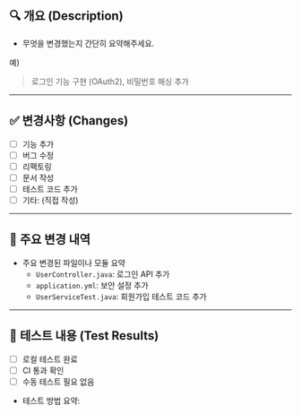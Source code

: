 ## 🔍 개요 (Description)
- 무엇을 변경했는지 간단히 요약해주세요.

예)
> 로그인 기능 구현 (OAuth2), 비밀번호 해싱 추가

---

## ✅ 변경사항 (Changes)
- [ ] 기능 추가
- [ ] 버그 수정
- [ ] 리팩토링
- [ ] 문서 작성
- [ ] 테스트 코드 추가
- [ ] 기타: (직접 작성)

---

## 🧾 주요 변경 내역
- 주요 변경된 파일이나 모듈 요약
  - `UserController.java`: 로그인 API 추가
  - `application.yml`: 보안 설정 추가
  - `UserServiceTest.java`: 회원가입 테스트 코드 추가

---

## 🧪 테스트 내용 (Test Results)
- [ ] 로컬 테스트 완료
- [ ] CI 통과 확인
- [ ] 수동 테스트 필요 없음
- 테스트 방법 요약:
